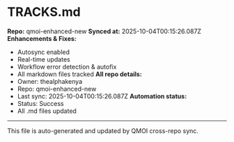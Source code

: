 # TRACKS.md

**Repo:** qmoi-enhanced-new
**Synced at:** 2025-10-04T00:15:26.087Z
**Enhancements & Fixes:**
- Autosync enabled
- Real-time updates
- Workflow error detection & autofix
- All markdown files tracked
**All repo details:**
- Owner: thealphakenya
- Repo: qmoi-enhanced-new
- Last sync: 2025-10-04T00:15:26.087Z
**Automation status:**
- Status: Success
- All .md files updated
---
This file is auto-generated and updated by QMOI cross-repo sync.
